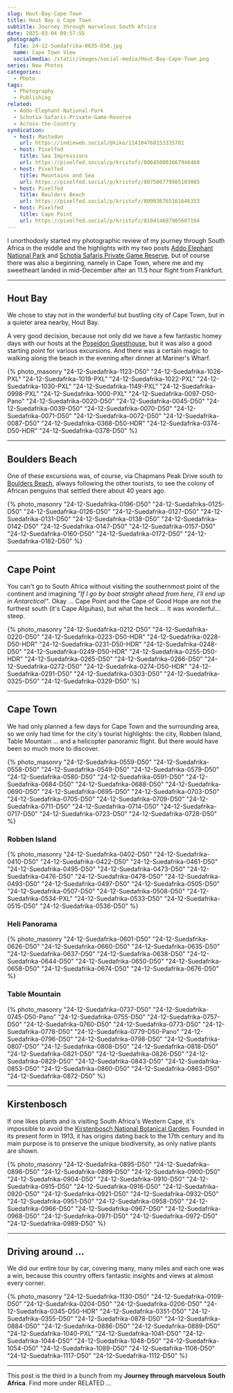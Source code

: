 ```yaml
---
slug: Hout-Bay-Cape-Town
title: Hout Bay & Cape Town
subtitle: Journey through marvelous South Africa
date: 2025-03-04 09:57:55
photograph:
  file: 24-12-Suedafrika-0635-D50.jpg
  name: Cape Town View
  socialmedia: /static/images/social-media/Hout-Bay-Cape-Town.png
series: New Photos
categories:
  - Photo
tags:
  - Photography
  - Publishing
related:
  - Addo-Elephant-National-Park
  - Schotia-Safaris-Private-Game-Reserve
  - Across-the-Country
syndication:
  - host: Mastodon
    url: https://indieweb.social/@kiko/114104768153335701
  - host: Pixelfed
    title: Sea Impressions
    url: https://pixelfed.social/p/kristofz/806450003667946460
  - host: Pixelfed
    title: Mountains and Sea
    url: https://pixelfed.social/p/kristofz/807500779985103085
  - host: Pixelfed
    title: Boulders Beach
    url: https://pixelfed.social/p/kristofz/809036765161646353
  - host: Pixelfed
    title: Cape Point
    url: https://pixelfed.social/p/kristofz/810414697905607194
---
```


I unorthodoxly started my photographic review of my journey through South Africa in the middle and the highlights with my two posts [Addo Elephant National Park](/post/Addo-Elephant-National-Park) and [Schotia Safaris Private Game Reserve](/post/Schotia-Safaris-Private-Game-Reserve), but of course there was also a beginning, namely in Cape Town, where me and my sweetheart landed in mid-December after an 11.5 hour flight from Frankfurt.

<!-- more -->

---

## Hout Bay

We chose to stay not in the wonderful but bustling city of Cape Town, but in a quieter area nearby, Hout Bay.

A very good decision, because not only did we have a few fantastic homey days with our hosts at the [Poseidon Guesthouse](https://www.poseidonhouse.com/), but it was also a good starting point for various excursions. And there was a certain magic to walking along the beach in the evening after dinner at Mariner's Wharf.

{% photo_masonry
  "24-12-Suedafrika-1123-D50"
  "24-12-Suedafrika-1026-PXL"
  "24-12-Suedafrika-1019-PXL"
  "24-12-Suedafrika-1022-PXL"
  "24-12-Suedafrika-1030-PXL"
  "24-12-Suedafrika-1149-PXL"
  "24-12-Suedafrika-0998-PXL"
  "24-12-Suedafrika-1000-PXL"
  "24-12-Suedafrika-0097-D50-Pano"
  "24-12-Suedafrika-0020-D50"
  "24-12-Suedafrika-0045-D50"
  "24-12-Suedafrika-0039-D50"
  "24-12-Suedafrika-0070-D50"
  "24-12-Suedafrika-0071-D50"
  "24-12-Suedafrika-0072-D50"
  "24-12-Suedafrika-0087-D50"
  "24-12-Suedafrika-0368-D50-HDR"
  "24-12-Suedafrika-0374-D50-HDR"
  "24-12-Suedafrika-0378-D50"
%}

---

## Boulders Beach

One of these excursions was, of course, via Chapmans Peak Drive south to [Boulders Beach](https://en.wikipedia.org/wiki/Boulders_Beach), always following the other tourists, to see the colony of African penguins that settled there about 40 years ago.

{% photo_masonry
  "24-12-Suedafrika-0196-D50"
  "24-12-Suedafrika-0125-D50"
  "24-12-Suedafrika-0126-D50"
  "24-12-Suedafrika-0127-D50"
  "24-12-Suedafrika-0131-D50"
  "24-12-Suedafrika-0138-D50"
  "24-12-Suedafrika-0142-D50"
  "24-12-Suedafrika-0147-D50"
  "24-12-Suedafrika-0157-D50"
  "24-12-Suedafrika-0160-D50"
  "24-12-Suedafrika-0172-D50"
  "24-12-Suedafrika-0182-D50"
%}

---

## Cape Point

You can't go to South Africa without visiting the southernmost point of the continent and imagining *"If I go by boat straight ahead from here, I'll end up in Antarctica!"*. Okay ... Cape Point and the Cape of Good Hope are not the furthest south (it's Cape Alguhas), but what the heck ... It was wonderful... steep.

{% photo_masonry
  "24-12-Suedafrika-0212-D50"
  "24-12-Suedafrika-0220-D50"
  "24-12-Suedafrika-0223-D50-HDR"
  "24-12-Suedafrika-0228-D50-HDR"
  "24-12-Suedafrika-0231-D50-HDR"
  "24-12-Suedafrika-0248-D50"
  "24-12-Suedafrika-0249-D50-HDR"
  "24-12-Suedafrika-0255-D50-HDR"
  "24-12-Suedafrika-0265-D50"
  "24-12-Suedafrika-0266-D50"
  "24-12-Suedafrika-0272-D50"
  "24-12-Suedafrika-0274-D50-HDR"
  "24-12-Suedafrika-0291-D50"
  "24-12-Suedafrika-0303-D50"
  "24-12-Suedafrika-0325-D50"
  "24-12-Suedafrika-0329-D50"
%}

---

## Cape Town

We had only planned a few days for Cape Town and the surrounding area, so we only had time for the city's tourist highlights: the city, Robben Island, Table Mountain ... and a helicopter panoramic flight. But there would have been so much more to discover.

{% photo_masonry
  "24-12-Suedafrika-0559-D50"
  "24-12-Suedafrika-0558-D50"
  "24-12-Suedafrika-0549-D50"
  "24-12-Suedafrika-0579-D50"
  "24-12-Suedafrika-0580-D50"
  "24-12-Suedafrika-0591-D50"
  "24-12-Suedafrika-0684-D50"
  "24-12-Suedafrika-0688-D50"
  "24-12-Suedafrika-0690-D50"
  "24-12-Suedafrika-0695-D50"
  "24-12-Suedafrika-0703-D50"
  "24-12-Suedafrika-0705-D50"
  "24-12-Suedafrika-0709-D50"
  "24-12-Suedafrika-0711-D50"
  "24-12-Suedafrika-0714-D50"
  "24-12-Suedafrika-0717-D50"
  "24-12-Suedafrika-0723-D50"
  "24-12-Suedafrika-0728-D50"  
%}

### Robben Island

{% photo_masonry
  "24-12-Suedafrika-0402-D50"
  "24-12-Suedafrika-0410-D50"
  "24-12-Suedafrika-0422-D50"
  "24-12-Suedafrika-0461-D50"
  "24-12-Suedafrika-0495-D50"
  "24-12-Suedafrika-0473-D50"
  "24-12-Suedafrika-0476-D50"
  "24-12-Suedafrika-0478-D50"
  "24-12-Suedafrika-0493-D50"
  "24-12-Suedafrika-0497-D50"
  "24-12-Suedafrika-0505-D50"
  "24-12-Suedafrika-0507-D50"
  "24-12-Suedafrika-0508-D50"
  "24-12-Suedafrika-0534-PXL"
  "24-12-Suedafrika-0533-D50"
  "24-12-Suedafrika-0515-D50"
  "24-12-Suedafrika-0536-D50"
%}

### Heli Panorama

{% photo_masonry
  "24-12-Suedafrika-0601-D50"
  "24-12-Suedafrika-0626-D50"
  "24-12-Suedafrika-0660-D50"
  "24-12-Suedafrika-0635-D50"
  "24-12-Suedafrika-0637-D50"
  "24-12-Suedafrika-0638-D50"
  "24-12-Suedafrika-0644-D50"
  "24-12-Suedafrika-0650-D50"
  "24-12-Suedafrika-0658-D50"
  "24-12-Suedafrika-0674-D50"
  "24-12-Suedafrika-0676-D50"
%}

### Table Mountain

{% photo_masonry
  "24-12-Suedafrika-0737-D50"
  "24-12-Suedafrika-0745-D50-Pano"
  "24-12-Suedafrika-0755-D50"
  "24-12-Suedafrika-0757-D50"
  "24-12-Suedafrika-0760-D50"
  "24-12-Suedafrika-0773-D50"
  "24-12-Suedafrika-0778-D50"
  "24-12-Suedafrika-0779-D50-Pano"
  "24-12-Suedafrika-0796-D50"
  "24-12-Suedafrika-0798-D50"
  "24-12-Suedafrika-0807-D50"
  "24-12-Suedafrika-0808-D50"
  "24-12-Suedafrika-0818-D50"
  "24-12-Suedafrika-0821-D50"
  "24-12-Suedafrika-0826-D50"
  "24-12-Suedafrika-0829-D50"
  "24-12-Suedafrika-0843-D50"
  "24-12-Suedafrika-0853-D50"
  "24-12-Suedafrika-0860-D50"
  "24-12-Suedafrika-0863-D50"
  "24-12-Suedafrika-0872-D50"
%}

---

## Kirstenbosch

If one likes plants and is visiting South Africa's Western Cape, it's impossible to avoid the [Kirstenbosch National Botanical Garden](https://en.wikipedia.org/wiki/Kirstenbosch_National_Botanical_Garden). Founded in its present form in 1913, it has origins dating back to the 17th century and its main purpose is to preserve the unique biodiversity, as only native plants are shown.

{% photo_masonry
  "24-12-Suedafrika-0895-D50"
  "24-12-Suedafrika-0896-D50"
  "24-12-Suedafrika-0899-D50"
  "24-12-Suedafrika-0900-D50"
  "24-12-Suedafrika-0904-D50"
  "24-12-Suedafrika-0910-D50"
  "24-12-Suedafrika-0915-D50"
  "24-12-Suedafrika-0916-D50"
  "24-12-Suedafrika-0920-D50"
  "24-12-Suedafrika-0921-D50"
  "24-12-Suedafrika-0932-D50"
  "24-12-Suedafrika-0951-D50"
  "24-12-Suedafrika-0958-D50"
  "24-12-Suedafrika-0966-D50"
  "24-12-Suedafrika-0967-D50"
  "24-12-Suedafrika-0968-D50"
  "24-12-Suedafrika-0971-D50"
  "24-12-Suedafrika-0972-D50"
  "24-12-Suedafrika-0989-D50"
%}

---

## Driving around ...

We did our entire tour by car, covering many, many miles and each one was a win, because this country offers fantastic insights and views at almost every corner.

{% photo_masonry
  "24-12-Suedafrika-1130-D50"
  "24-12-Suedafrika-0109-D50"
  "24-12-Suedafrika-0204-D50"
  "24-12-Suedafrika-0206-D50"
  "24-12-Suedafrika-0345-D50-HDR"
  "24-12-Suedafrika-0351-D50"
  "24-12-Suedafrika-0355-D50"
  "24-12-Suedafrika-0878-D50"
  "24-12-Suedafrika-0884-D50"
  "24-12-Suedafrika-0886-D50"
  "24-12-Suedafrika-0889-D50"
  "24-12-Suedafrika-1040-PXL"
  "24-12-Suedafrika-1041-D50"
  "24-12-Suedafrika-1044-D50"
  "24-12-Suedafrika-1048-D50"
  "24-12-Suedafrika-1054-D50"
  "24-12-Suedafrika-1089-D50"
  "24-12-Suedafrika-1106-D50"
  "24-12-Suedafrika-1117-D50"
  "24-12-Suedafrika-1112-D50"
%}

---

This post is the third in a bunch from my **Journey through marvelous South Africa**. Find more under RELATED ...
